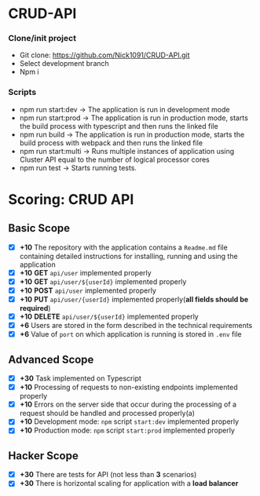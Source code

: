 # CRUD-API
### Clone/init project
  - Git clone: https://github.com/Nick1091/CRUD-API.git
  - Select development branch
  - Npm i
### Scripts 
 - npm run start:dev -> The application is run in development mode
 - npm run start:prod -> The application is run in production mode, starts the build process with typescript and then runs the linked file
 - npm run build -> The application is run in production mode, starts the build process with webpack and then runs the linked file
 - npm run start:multi -> Runs multiple instances of application using Cluster API equal to the number of logical processor cores 
 - npm run test -> Starts running tests. 
 # Scoring: CRUD API

## Basic Scope

- [x] **+10** The repository with the application contains a `Readme.md` file containing detailed instructions for installing, running and using the application
- [x] **+10** **GET** `api/user` implemented properly
- [x] **+10** **GET** `api/user/${userId}` implemented properly
- [x] **+10** **POST** `api/user` implemented properly
- [x] **+10** **PUT** `api/user/{userId}` implemented properly(**all fields should be required**)
- [x] **+10** **DELETE** `api/user/${userId}` implemented properly
- [x] **+6** Users are stored in the form described in the technical requirements
- [x] **+6** Value of `port` on which application is running is stored in `.env` file

## Advanced Scope
- [x] **+30** Task implemented on Typescript 
- [x] **+10** Processing of requests to non-existing endpoints implemented properly
- [x] **+10** Errors on the server side that occur during the processing of a request should be handled and processed properly(a)
- [x] **+10** Development mode: `npm` script `start:dev` implemented properly
- [x] **+10** Production mode: `npm` script `start:prod` implemented properly

## Hacker Scope
- [x] **+30** There are tests for API (not less than **3** scenarios)
- [x] **+30** There is horizontal scaling for application with a **load balancer**
